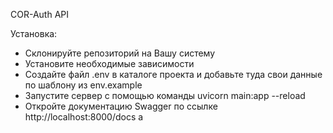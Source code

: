 COR-Auth API


Установка:
- Склонируйте репозиторий на Вашу систему
- Установите необходимые зависимости
- Создайте файл .env в каталоге проекта и добавьте туда свои данные по шаблону из env.example
- Запустите сервер с помощью команды uvicorn main:app --reload
- Откройте документацию Swagger по ссылке http://localhost:8000/docs а